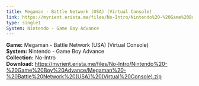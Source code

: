 ```yaml
---
title: Megaman - Battle Network (USA) (Virtual Console)
link: https://myrient.erista.me/files/No-Intro/Nintendo%20-%20Game%20Boy%20Advance/Megaman%20-%20Battle%20Network%20(USA)%20(Virtual%20Console).zip
type: single1
System: Nintendo - Game Boy Advance
---
```

<b>Game:</b> Megaman - Battle Network (USA) (Virtual Console)<br>
<b>System:</b> Nintendo - Game Boy Advance<br>
<b>Collection:</b> No-Intro<br>
<b>Download:</b> https://myrient.erista.me/files/No-Intro/Nintendo%20-%20Game%20Boy%20Advance/Megaman%20-%20Battle%20Network%20(USA)%20(Virtual%20Console).zip